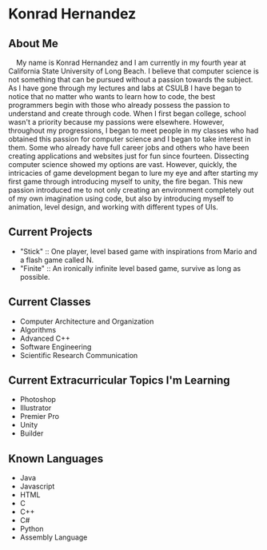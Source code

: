 # Konrad Hernandez

## About Me

&nbsp;&nbsp;&nbsp;&nbsp;My name is Konrad Hernandez and I am currently in my fourth year at California State University of Long Beach. I believe that computer science is not something that can be 
pursued without a passion towards the subject. As I have gone through my lectures and labs at CSULB I have began to notice that no matter who wants to learn how to code, the best 
programmers begin with those who already possess the passion to understand and create through code. When I first began college, school wasn't a priority because my passions were
elsewhere. However, throughout my progressions, I began to meet people in my classes who had obtained this passion for computer science and I began to take interest in them. Some 
who already have full career jobs and others who have been creating applications and websites just for fun since fourteen. Dissecting computer science showed my options are vast.
However, quickly, the intricacies of game development began to lure my eye and after starting my first game through introducing myself to unity, the fire began. This new passion
introduced me to not only creating an environment completely out of my own imagination using code, but also by introducing myself to animation, level design, and working with different types of UIs.

## Current Projects

- "Stick" :: One player, level based game with inspirations from Mario and a flash game called N.
- "Finite" :: An ironically infinite level based game, survive as long as possible.

## Current Classes

- Computer Architecture and Organization
- Algorithms
- Advanced C++
- Software Engineering
- Scientific Research Communication

## Current Extracurricular Topics I'm Learning

- Photoshop
- Illustrator
- Premier Pro
- Unity
- Builder

## Known Languages

- Java
- Javascript
- HTML
- C
- C++
- C#
- Python
- Assembly Language

<!---
konradmh3/konradmh3 is a ✨ special ✨ repository because its `README.md` (this file) appears on your GitHub profile.
You can click the Preview link to take a look at your changes.
--->
